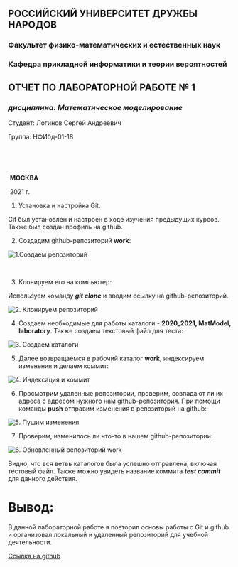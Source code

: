 ## **РОССИЙСКИЙ УНИВЕРСИТЕТ ДРУЖБЫ НАРОДОВ**

### **Факультет физико-математических и естественных наук**

### **Кафедра прикладной информатики и теории вероятностей**



















## **ОТЧЕТ ПО ЛАБОРАТОРНОЙ РАБОТЕ № 1**

###  *дисциплина: Математическое моделирование*



















Студент:	Логинов Сергей Андреевич

Группа:	  НФИбд-01-18 



​													



​														

​																		 	**МОСКВА**

​															    				2021 г.







1. Установка и настройка Git.

Git был установлен и настроен в ходе изучения предыдущих курсов. Также был создан профиль на github. 

2. Создадим github-репозиторий **work**:

![1.Создаем репозиторий](C:\Users\itsok\Desktop\1.png)

​																			

3. Клонируем его на компьютер:

Используем команду ***git clone*** и вводим ссылку на github-репозиторий.

![2. Клонируем репозиторий](C:\Users\itsok\Desktop\2.png)



4. Создаем необходимые для работы каталоги - **2020_2021, MatModel, laboratory**. Также создаем текстовый файл для теста:

![3. Создаем каталоги](C:\Users\itsok\Desktop\3.png)



5. Далее возвращаемся в рабочий каталог **work**, индексируем изменения и делаем коммит:

![4. Индексация и коммит](C:\Users\itsok\Desktop\4.png)



6. Просмотрим удаленные репозитории, проверим, совпадают ли их адреса с адресом нужного нам github-репозитория. При помощи команды **push** отправим изменения в репозиторий на github:

![5. Пушим изменения](C:\Users\itsok\Desktop\5.png)



7. Проверим, изменилось ли что-то в нашем github-репозитории:

![6. Обновленный репозиторий work](C:\Users\itsok\Desktop\6.png)



Видно, что вся ветвь каталогов была успешно отправлена, включая тестовый файл. Также можно увидеть название коммита ***test commit***  для данного действия.





# Вывод:

В данной лабораторной работе я повторил основы работы с Git и github и организовал локальный и удаленный репозиторий для учебной деятельности. 

[Ссылка на github](https://github.com/la1login)

